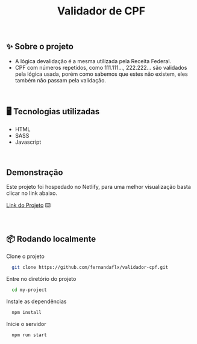 <h1 align="center">Validador de CPF</h1>
<br>

## ✨ Sobre o projeto

- A lógica devalidação é a mesma utilizada pela Receita Federal. 
- CPF com números repetidos, como 111.111..., 222.222... são validados pela lógica usada, porém como sabemos que estes não existem, eles também não passam pela validação. 
<br>

## 🖥 Tecnologias utilizadas

- HTML
- SASS
- Javascript
<br>

## Demonstração

Este projeto foi hospedado no Netlify, para uma melhor visualização basta clicar no link abaixo.

[Link do Projeto](https://validador-de-cpfs.netlify.app/) ⌨️

<br>

## 📦 Rodando localmente

Clone o projeto

```bash
  git clone https://github.com/fernandaflx/validador-cpf.git
```

Entre no diretório do projeto

```bash
  cd my-project
```

Instale as dependências

```bash
  npm install
```

Inicie o servidor

```bash
  npm run start
```

